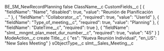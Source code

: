 <?xml version="1.0" encoding="UTF-8"?>
<CustomMetadata xmlns="http://soap.sforce.com/2006/04/metadata" xmlns:xsi="http://www.w3.org/2001/XMLSchema-instance" xmlns:xsd="http://www.w3.org/2001/XMLSchema">
    <label>BE_SM_NewRecordPlanning</label>
    <protected>false</protected>
    <values>
        <field>ClassName__c</field>
        <value xsi:nil="true"/>
    </values>
    <values>
        <field>CustomFields__c</field>
        <value xsi:type="xsd:string">[
    {
        &quot;fieldName&quot;: &quot;Name&quot;,
        &quot;disabled&quot;: true,
        &quot;value&quot;: &quot;Reunión de Planificación ...&quot;
    },
    {
        &quot;fieldName&quot;: &quot;Collaborator__c&quot;,
        &quot;required&quot;: true,
        &quot;value&quot;: &quot;UserId&quot;
    },
    {
        &quot;fieldName&quot;: &quot;Type_of_meeting__c&quot;,
        &quot;required&quot;: true,
        &quot;value&quot;: &quot;Planning&quot;
    },
    {
        &quot;fieldName&quot;: &quot;DateTime__c&quot;,
        &quot;required&quot;: true
    },
    {
        &quot;fieldName&quot;: &quot;slmt__mngmt_plan_meet_dur_number__c&quot;,
        &quot;required&quot;: true,
        &quot;value&quot;: &quot;45&quot;
    }
]</value>
    </values>
    <values>
        <field>ModeAction__c</field>
        <value xsi:type="xsd:string">create</value>
    </values>
    <values>
        <field>Title__c</field>
        <value xsi:type="xsd:string">{ &quot;es&quot;: &quot;Nueva Reunión Individual&quot;, &quot;en_US&quot;: &quot;New Sales Meeting&quot; }</value>
    </values>
    <values>
        <field>sObjectType__c</field>
        <value xsi:type="xsd:string">slmt__Sales_Meeting__c</value>
    </values>
</CustomMetadata>
